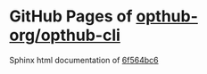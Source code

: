 GitHub Pages of [opthub-org/opthub-cli](https://github.com/opthub-org/opthub-cli.git)
===
Sphinx html documentation of [6f564bc6](https://github.com/opthub-org/opthub-cli/tree/6f564bc644f2ec4c6eac48f5dd72dfb90913787f)
